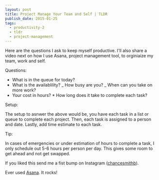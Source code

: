 ```yaml
---
layout: post
title: Project Manage Your Team and Self | TLDR
publish_date: 2015-01-25
tags:
  - productivity-2
  - tldr
  - project-management
---
```


Here are the questions I ask to keep myself productive. I'll also share a video next on how I use Asana, project management tool, to orginiaize my team, work and self.

Questions:

- What is in the queue for today?
- What is the availablility?
  _ How busy are you?
  _ When can you take on more work?
- Your cost in hours? \* How long does it take to complete each task?

Setup:

The setup to asnwer the above would be, you have each task in a list or queue to complete each project. Then, each task is assigned to a person and date. Lastly, add time estimate to each task.

Tip:

In cases of emergencies or under estimation of hours to complete a task, I only schedule out 5-6 hours per person per day. This gives some room to get ahead and not get swapped.

If you liked this send me a fist bump on Instagram ([chancesmithb](https://instagram.com/chancesmithb)).

Ever used [Asana](https://asana.com). It rocks!
